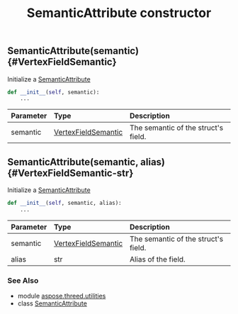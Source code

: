 ﻿---
title: SemanticAttribute constructor
second_title: Aspose.3D for Python via .NET API References
description: 
type: docs
weight: 10
url: /python-net/aspose.threed.utilities/semanticattribute/__init__/
is_root: false
---

## SemanticAttribute(semantic) {#VertexFieldSemantic}

Initialize a [SemanticAttribute](/3d/python-net/aspose.threed.utilities/semanticattribute)



```python
def __init__(self, semantic):
    ...
```


| Parameter | Type | Description |
| :- | :- | :- |
| semantic | [VertexFieldSemantic](/3d/python-net/aspose.threed.utilities/vertexfieldsemantic) | The semantic of the struct's field. |


## SemanticAttribute(semantic, alias) {#VertexFieldSemantic-str}

Initialize a [SemanticAttribute](/3d/python-net/aspose.threed.utilities/semanticattribute)



```python
def __init__(self, semantic, alias):
    ...
```


| Parameter | Type | Description |
| :- | :- | :- |
| semantic | [VertexFieldSemantic](/3d/python-net/aspose.threed.utilities/vertexfieldsemantic) | The semantic of the struct's field. |
| alias | str | Alias of the field. |



### See Also
* module [aspose.threed.utilities](../../)
* class [SemanticAttribute](/3d/python-net/aspose.threed.utilities/semanticattribute)
